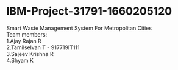 # IBM-Project-31791-1660205120
Smart Waste Management System For Metropolitan Cities<br />
Team members:<br />
  1.Ajay Rajan R <br />
  2.Tamilselvan T - 917719IT111<br />
  3.Sajeev Krishna R <br />
  4.Shyam K<br />
